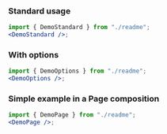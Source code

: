 ### Standard usage

```jsx harmony
import { DemoStandard } from "./readme";
<DemoStandard />;
```

### With options

```jsx harmony
import { DemoOptions } from "./readme";
<DemoOptions />;
```

### Simple example in a Page composition

```jsx harmony
import { DemoPage } from "./readme";
<DemoPage />;
```
